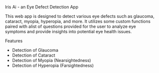 Iris Ai - an Eye Defect Detection App

This web app is designed to detect various eye defects such as glaucoma, cataract, myopia, hyperopia, and more. It utilizes some custom functions paired with alist of questions provided for the user to analyze eye symptoms and provide insights into potential eye health issues.

Features
- Detection of Glaucoma
- Detection of Cataract
- Detection of Myopia (Nearsightedness)
- Detection of Hyperopia (Farsightedness)
